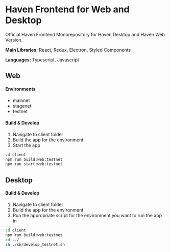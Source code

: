 # Haven Frontend for Web and Desktop


Official Haven Frontend Monorepository for Haven Desktop and Haven Web Version.

**Main Libraries:** React, Redux, Electron, Styled Components

**Languages:** Typescript, Javascript

## Web

#### Environments

* mainnet
* stagenet
* testnet

#### Build & Develop
 
1. Navigate to client folder
2. Build the app for the environment
3. Start the app

```bash
cd client
npm run build:web:testnet
npm run start:web:testnet
```

## Desktop

#### Build & Develop

1. Navigate to client folder
2. Build the app for the environment
3. Run the appropriate script for the environment you want to run the app in

```bash
cd client
npm run build:web:testnet
cd ../
sh ./sh/develop_testnet.sh
```


